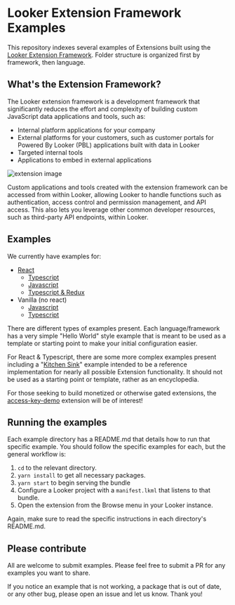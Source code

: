 # Looker Extension Framework Examples
This repository indexes several examples of Extensions built using the [Looker Extension Framework](https://docs.looker.com/data-modeling/extension-framework/extension-framework-intro). Folder structure is organized first by framework, then language.

## What's the Extension Framework?
The Looker extension framework is a development framework that significantly reduces the effort and complexity of building custom JavaScript data applications and tools, such as:

 * Internal platform applications for your company
 * External platforms for your customers, such as customer portals for Powered By Looker (PBL) applications built with data in Looker
 * Targeted internal tools
 * Applications to embed in external applications

![extension image](https://docs.looker.com/assets/images/dev-ef-full-screen-712.png )

Custom applications and tools created with the extension framework can be accessed from within Looker, allowing Looker to handle functions such as authentication, access control and permission management, and API access. This also lets you leverage other common developer resources, such as third-party API endpoints, within Looker.

## Examples
We currently have examples for:
* [React](https://github.com/looker-open-source/extension-examples/tree/master/react)
    * [Typescript](https://github.com/looker-open-source/extension-examples/tree/master/react/typescript)
    * [Javascript](https://github.com/looker-open-source/extension-examples/tree/master/javascript)
    * [Typescript & Redux](https://github.com/looker-open-source/extension-examples/tree/master/react/typescript/looks-query-redux)
* Vanilla (no react)
    * [Javascript](https://github.com/looker-open-source/extension-examples/tree/master/vanilla/counter-js)
    * [Typescript](https://github.com/looker-open-source/extension-examples/tree/master/vanilla/counter-ts)

There are different types of examples present. Each language/framework has a very simple "Hello World" style example that is meant to be used as a template or starting point to make your initial configuration easier.

For React & Typescript, there are some more complex examples present including a "[Kitchen Sink](https://github.com/looker-open-source/extension-examples/tree/master/react/typescript/kitchensink)" example intended to be a reference implementation for nearly all possible Extension functionality. It should not be used as a starting point or template, rather as an encyclopedia.

For those seeking to build monetized or otherwise gated extensions, the [access-key-demo]((https://github.com/looker-open-source/extension-examples/tree/master/react/typescript/access-key-demo)) extension will be of interest!

## Running the examples
Each example directory has a README.md that details how to run that specific example. You should follow the specific examples for each, but the general workflow is:
1. `cd` to the relevant directory.
2. `yarn install` to get all necessary packages.
3. `yarn start` to begin serving the bundle
4. Configure a Looker project with a `manifest.lkml` that listens to that bundle.
5. Open the extension from the Browse menu in your Looker instance.

Again, make sure to read the specific instructions in each directory's README.md.

## Please contribute

All are welcome to submit examples. Please feel free to submit a PR for any examples you want to share.

If you notice an example that is not working, a package that is out of date, or any other bug, please open an issue and let us know.  Thank you!
